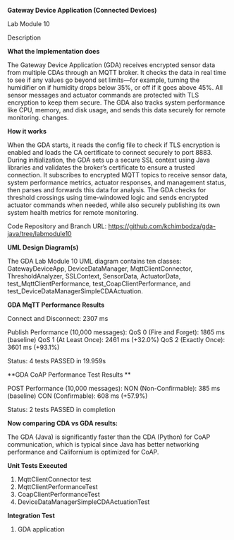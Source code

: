 **Gateway Device Application (Connected Devices)**

Lab Module 10

Description

**What the Implementation does**

The Gateway Device Application (GDA) receives encrypted sensor data from multiple CDAs through an MQTT broker. It checks the data in real time to see if any values go beyond set limits—for example, turning the humidifier on if humidity drops below 35%, or off if it goes above 45%. All sensor messages and actuator commands are protected with TLS encryption to keep them secure. The GDA also tracks system performance like CPU, memory, and disk usage, and sends this data securely for remote monitoring. changes.

**How it works**

When the GDA starts, it reads the config file to check if TLS encryption is enabled and loads the CA certificate to connect securely to port 8883. During initialization, the GDA sets up a secure SSL context using Java libraries and validates the broker’s certificate to ensure a trusted connection. It subscribes to encrypted MQTT topics to receive sensor data, system performance metrics, actuator responses, and management status, then parses and forwards this data for analysis. The GDA checks for threshold crossings using time-windowed logic and sends encrypted actuator commands when needed, while also securely publishing its own system health metrics for remote monitoring.

Code Repository and Branch
URL: https://github.com/kchimbodza/gda-java/tree/labmodule10

**UML Design Diagram(s)**

The GDA Lab Module 10 UML diagram contains ten classes: GatewayDeviceApp, DeviceDataManager, MqttClientConnector, ThresholdAnalyzer, SSLContext, SensorData, ActuatorData, test_MqttClientPerformance, test_CoapClientPerformance, and test_DeviceDataManagerSimpleCDAActuation.


**GDA MqTT Performance Results**

Connect and Disconnect: 2307 ms

Publish Performance (10,000 messages):
  QoS 0 (Fire and Forget):  1865 ms (baseline)
  QoS 1 (At Least Once):    2461 ms (+32.0%)
  QoS 2 (Exactly Once):     3601 ms (+93.1%)

Status: 4 tests PASSED in 19.959s

**GDA CoAP Performance Test Results **

POST Performance (10,000 messages):
  NON (Non-Confirmable):  385 ms (baseline)
  CON (Confirmable):      608 ms (+57.9%)

Status: 2 tests PASSED in completion

**Now comparing CDA vs GDA results:**

The GDA (Java) is significantly faster than the CDA (Python) for CoAP communication, which is typical since Java has better networking performance and Californium is optimized for CoAP.

**Unit Tests Executed**

1. MqttClientConnector test
2. MqttClientPerformanceTest
3. CoapClientPerformanceTest
4. DeviceDataManagerSimpleCDAActuationTest

**Integration Test**

1. GDA application


